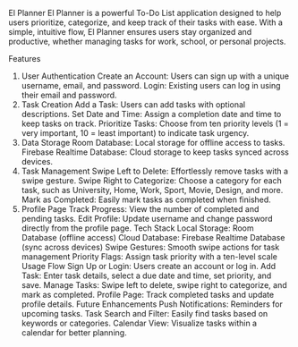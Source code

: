 
El Planner
El Planner is a powerful To-Do List application designed to help users prioritize, categorize, and keep track of their tasks with ease. With a simple, intuitive flow, El Planner ensures users stay organized and productive, whether managing tasks for work, school, or personal projects.

Features
1. User Authentication
Create an Account: Users can sign up with a unique username, email, and password.
Login: Existing users can log in using their email and password.
2. Task Creation
Add a Task: Users can add tasks with optional descriptions.
Set Date and Time: Assign a completion date and time to keep tasks on track.
Prioritize Tasks: Choose from ten priority levels (1 = very important, 10 = least important) to indicate task urgency.
3. Data Storage
Room Database: Local storage for offline access to tasks.
Firebase Realtime Database: Cloud storage to keep tasks synced across devices.
4. Task Management
Swipe Left to Delete: Effortlessly remove tasks with a swipe gesture.
Swipe Right to Categorize: Choose a category for each task, such as University, Home, Work, Sport, Movie, Design, and more.
Mark as Completed: Easily mark tasks as completed when finished.
5. Profile Page
Track Progress: View the number of completed and pending tasks.
Edit Profile: Update username and change password directly from the profile page.
Tech Stack
Local Storage: Room Database (offline access)
Cloud Database: Firebase Realtime Database (sync across devices)
Swipe Gestures: Smooth swipe actions for task management
Priority Flags: Assign task priority with a ten-level scale
Usage Flow
Sign Up or Login: Users create an account or log in.
Add Task: Enter task details, select a due date and time, set priority, and save.
Manage Tasks: Swipe left to delete, swipe right to categorize, and mark as completed.
Profile Page: Track completed tasks and update profile details.
Future Enhancements
Push Notifications: Reminders for upcoming tasks.
Task Search and Filter: Easily find tasks based on keywords or categories.
Calendar View: Visualize tasks within a calendar for better planning.
